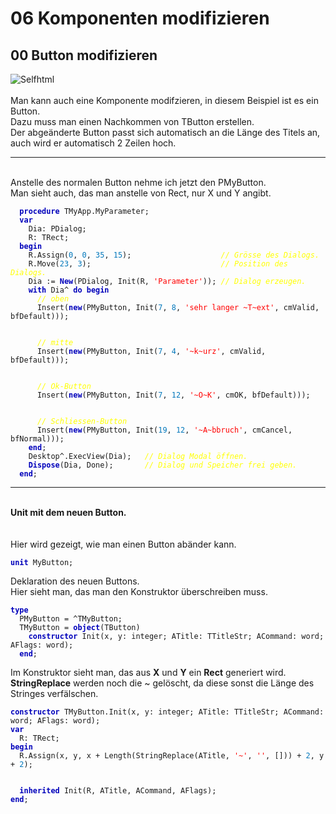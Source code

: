 <html>
    <b><h1>06 Komponenten modifizieren</h1></b>
    <b><h2>00 Button modifizieren</h2></b>
<img src="image.png" alt="Selfhtml"><br><br>
Man kann auch eine Komponente modifzieren, in diesem Beispiel ist es ein Button.<br>
Dazu muss man einen Nachkommen von TButton erstellen.<br>
Der abgeänderte Button passt sich automatisch an die Länge des Titels an, auch wird er automatisch 2 Zeilen hoch.<br>
<hr><br>
Anstelle des normalen Button nehme ich jetzt den PMyButton.<br>
Man sieht auch, das man anstelle von Rect, nur X und Y angibt.<br>
<pre><code>  <b><font color="0000BB">procedure</font></b> TMyApp.MyParameter;
  <b><font color="0000BB">var</font></b>
    Dia: PDialog;
    R: TRect;
  <b><font color="0000BB">begin</font></b>
    R.Assign(<font color="#0077BB">0</font>, <font color="#0077BB">0</font>, <font color="#0077BB">35</font>, <font color="#0077BB">15</font>);                    <i><font color="#FFFF00">// Grösse des Dialogs.</font></i>
    R.Move(<font color="#0077BB">23</font>, <font color="#0077BB">3</font>);                             <i><font color="#FFFF00">// Position des Dialogs.</font></i>
    Dia := <b><font color="0000BB">New</font></b>(PDialog, Init(R, <font color="#FF0000">'Parameter'</font>)); <i><font color="#FFFF00">// Dialog erzeugen.</font></i>
    <b><font color="0000BB">with</font></b> Dia^ <b><font color="0000BB">do</font></b> <b><font color="0000BB">begin</font></b>
      <i><font color="#FFFF00">// oben</font></i>
      Insert(<b><font color="0000BB">new</font></b>(PMyButton, Init(<font color="#0077BB">7</font>, <font color="#0077BB">8</font>, <font color="#FF0000">'sehr langer ~T~ext'</font>, cmValid, bfDefault)));
<br>
      <i><font color="#FFFF00">// mitte</font></i>
      Insert(<b><font color="0000BB">new</font></b>(PMyButton, Init(<font color="#0077BB">7</font>, <font color="#0077BB">4</font>, <font color="#FF0000">'~k~urz'</font>, cmValid, bfDefault)));
<br>
      <i><font color="#FFFF00">// Ok-Button</font></i>
      Insert(<b><font color="0000BB">new</font></b>(PMyButton, Init(<font color="#0077BB">7</font>, <font color="#0077BB">12</font>, <font color="#FF0000">'~O~K'</font>, cmOK, bfDefault)));
<br>
      <i><font color="#FFFF00">// Schliessen-Button</font></i>
      Insert(<b><font color="0000BB">new</font></b>(PMyButton, Init(<font color="#0077BB">19</font>, <font color="#0077BB">12</font>, <font color="#FF0000">'~A~bbruch'</font>, cmCancel, bfNormal)));
    <b><font color="0000BB">end</font></b>;
    Desktop^.ExecView(Dia);   <i><font color="#FFFF00">// Dialog Modal öffnen.</font></i>
    <b><font color="0000BB">Dispose</font></b>(Dia, Done);       <i><font color="#FFFF00">// Dialog und Speicher frei geben.</font></i>
  <b><font color="0000BB">end</font></b>;</code></pre>
<hr><br>
<b>Unit mit dem neuen Button.</b><br>
<br><br>
Hier wird gezeigt, wie man einen Button abänder kann.<br>
<pre><code><b><font color="0000BB">unit</font></b> MyButton;
</code></pre>
Deklaration des neuen Buttons.<br>
Hier sieht man, das man den Konstruktor überschreiben muss.<br>
<pre><code><b><font color="0000BB">type</font></b>
  PMyButton = ^TMyButton;
  TMyButton = <b><font color="0000BB">object</font></b>(TButton)
    <b><font color="0000BB">constructor</font></b> Init(x, y: integer; ATitle: TTitleStr; ACommand: word; AFlags: word);
  <b><font color="0000BB">end</font></b>;
</code></pre>
Im Konstruktor sieht man, das aus <b>X</b> und <b>Y</b> ein <b>Rect</b> generiert wird.<br>
<b>StringReplace</b> werden noch die ~ gelöscht, da diese sonst die Länge des Stringes verfälschen.<br>
<pre><code><b><font color="0000BB">constructor</font></b> TMyButton.Init(x, y: integer; ATitle: TTitleStr; ACommand: word; AFlags: word);
<b><font color="0000BB">var</font></b>
  R: TRect;
<b><font color="0000BB">begin</font></b>
  R.Assign(x, y, x + Length(StringReplace(ATitle, <font color="#FF0000">'~'</font>, <font color="#FF0000">''</font>, [])) + <font color="#0077BB">2</font>, y + <font color="#0077BB">2</font>);
<br>
  <b><font color="0000BB">inherited</font></b> Init(R, ATitle, ACommand, AFlags);
<b><font color="0000BB">end</font></b>;
</code></pre>
<br>
</html>
